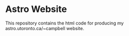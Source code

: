 Astro Website
========

This repository contains the html code for producing my astro.utoronto.ca/~campbell website.
